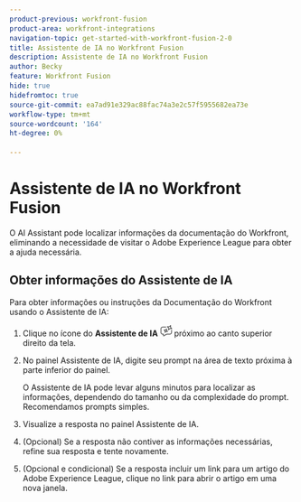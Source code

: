 ```yaml
---
product-previous: workfront-fusion
product-area: workfront-integrations
navigation-topic: get-started-with-workfront-fusion-2-0
title: Assistente de IA no Workfront Fusion
description: Assistente de IA no Workfront Fusion
author: Becky
feature: Workfront Fusion
hide: true
hidefromtoc: true
source-git-commit: ea7ad91e329ac88fac74a3e2c57f5955682ea73e
workflow-type: tm+mt
source-wordcount: '164'
ht-degree: 0%

---
```


# Assistente de IA no Workfront Fusion

O AI Assistant pode localizar informações da documentação do Workfront, eliminando a necessidade de visitar o Adobe Experience League para obter a ajuda necessária.

## Obter informações do Assistente de IA

Para obter informações ou instruções da Documentação do Workfront usando o Assistente de IA:

1. Clique no ícone do **Assistente de IA** ![ícone do Assistente de IA](assets/ai-assistant-icon.png) próximo ao canto superior direito da tela.
1. No painel Assistente de IA, digite seu prompt na área de texto próxima à parte inferior do painel.

   O Assistente de IA pode levar alguns minutos para localizar as informações, dependendo do tamanho ou da complexidade do prompt. Recomendamos prompts simples.

1. Visualize a resposta no painel Assistente de IA.
1. (Opcional) Se a resposta não contiver as informações necessárias, refine sua resposta e tente novamente.
1. (Opcional e condicional) Se a resposta incluir um link para um artigo do Adobe Experience League, clique no link para abrir o artigo em uma nova janela.




